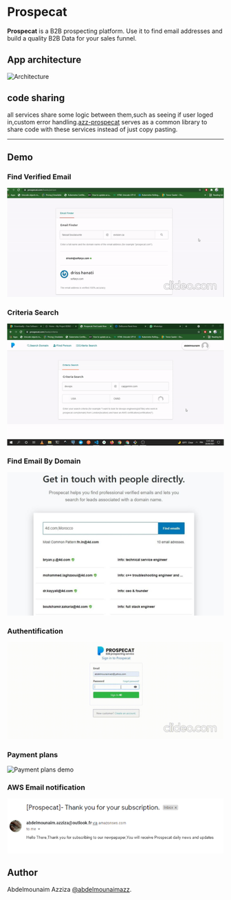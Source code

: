 # Prospecat

**Prospecat** is a B2B prospecting platform. Use it to find email addresses and build a quality B2B Data for your sales funnel.

## App architecture

![Architecture](https://i.ibb.co/5GyfMQ1/68747470733a2f2f692e6962622e636f2f52636b793458642f7361686166726963612d6172636869746563747572652e706e.png)

## code sharing

all services share some logic between them,such as seeing if user loged in,custom error handling.[azz-prospecat](https://www.npmjs.com/package/azz-prospecat "common library") serves as a common library to share code with these services instead of just copy pasting.

---

## Demo

### Find Verified Email

![Find Email](demo/verified_email.gif)

### Criteria Search

![Find Leads](demo/criteria.gif)

### Find Email By Domain

![Find Leads](demo/domain.jpg)

### Authentification

![Sign In demo](demo/signin.gif)

### Payment plans

![Payment plans demo](demo/plans.gif)

### AWS Email notification

![AWS SES](demo/SES_EMAIL.png)

## Author

Abdelmounaim Azziza [@abdelmounaimazz](https://twitter.com/AbdelmounaimAzz "abdelmounaimazz").